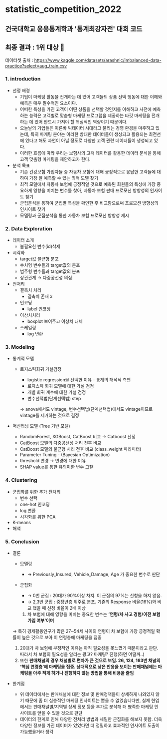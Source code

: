 # statistic_competition_2022

## 건국대학교 응용통계학과 '통계최강자전' 대회 코드
## 최종 결과 : 1위 대상 🥇

데이터셋 출처 : https://www.kaggle.com/datasets/arashnic/imbalanced-data-practice?select=aug_train.csv 



### 1. introduction

- 선정 배경
    - 기업이 마케팅 활동을 전개하는 데 있어 고객들의 상품 선택 행동에 대한 이해와 예측은 매우 필수적인 요소이다.
    - 어떠한 특성을 가진 고객이 어떤 상품을 선택할 것인지를 이해하고 사전에 예측하는 능력은 고객별로 맞춤형 마케팅 프로그램을 제공하는 타깃 마케팅을 전개하는 데 있어 반드시 가져야 할 핵심적인 역량이기 때문이다.
    - 오늘날의 기업들은 이른바 빅데이터 시대라고 불리는 경영 환경을 마주하고 있는데, 특히 마케팅 분야는 이러한 방대한 데이터들이 생성되고 활용되는 최전선에 있다고 해도 과언이 아닐 정도로 다양한 고객 관련 데이터들이 생성되고 있다.
    - 이러한 흐름에 따라 우리는 보험사의 고객 데이터를 활용한 데이터 분석을 통해 고객 맞춤형 마케팅을 제안하고자 한다.
- 분석 목표
    - 기존 건강보험 가입자들 중 자동차 보험에 대해 긍정적으로 응답한 고객들에 대하여 가장 잘 예측할 수 있는 최적 모델 찾기
    - 최적 모델에서 자동차 보험에 긍정적일 것으로 예측된 회원들의 특성에 가장 중요하게 영향을 미치는 변수를 찾아, 자동차 보험 판매 프로모션 방향성의 인사이트 찾기
    - 군집분석을 통하여 군집별 특성을 확인한 후 비교함으로써 프로모션 방향성의 인사이트 찾기
    - 모델링과 군집분석을 통한 자동차 보험 프로모션 방향성 제시

### 2. Data Exploration

- 데이터 소개
    - 불필요한 변수(id)삭제
- 시각화
    - target값 불균형 분포
    - 수치형 변수들과 target값의 분포
    - 범주형 변수들과 target값의 분포
    - 상관관계 → 다중공선성 의심
- 전처리
    - 결측치 처리
        - 결측치 존재 x
    - 인코딩
        - label 인코딩
    - 이상치처리
        - boxplot 보여주고 이상치 대체
    - 스케일링
        - log 변환

### 3. Modeling

- 통계적 모델
    - 로지스틱회귀 가설검정
        - logistic regression을 선택한 이유 - 통계의 해석적 측면
        - 로지스틱 회귀 모델에 대한 가설 검정
        - 개별 회귀 계수에 대한 가설 검정
        - 변수선택법(단계선택법) step
        
        → anova에서도 vintage, 변수선택법(단계선택법)에서도 vintage이므로 vintage를 제거하는 것으로 결정
        
- 머신러닝 모델 (Tree 기반 모델)
    - RandomForest, XGBoost, CatBoost 비교 → Catboost 선정
    - CatBoost 모델의 다중공선성 처리 전후 비교
    - CatBoost 모델의 불균형 처리 전후 비교 (class_weight 파라미터)
    - Parameter Tuning -  (Bayesian Optimization)
    - threshold 변경 → 변경에 대한 이유
    - SHAP value를 통한 유의미한 변수 고찰

### 4. Clustering

- 군집화를 위한 추가 전처리
    - 변수 선택
    - one-hot 인코딩
    - log 변환
    - 시각화를 위한 PCA
- K-means
- 해석

### 5. Conclusion

- 결론
    - 모델링
        - → Previously_Insured, Vehicle_Damage, Age 가 중요한 변수로 판단
    - 군집화
        - → 0번 군집 : 20대가 90%이상 차지. 이 군집의 97%는 신청을 하지 않음.
        - → 2,3번 군집 : 중장년층 위주로 분포. 기존의 Response 비율(16%)와 비교 했을 때 신청 비율이 2배 이상
    
      1.  차 보험에 대해 영향을 미치는 중요한 변수는 **‘연령/차 사고 경험/이전 보험 가입 여부’이며** 
    
     → 특히 경제활동인구가 많은 27~54세 사이의 연령이 차 보험에 가장 긍정적일 확률이 높은 것으로 보아 이 연령층에 마케팅을 집중
    
    1. 20대가 차 보험에 부정적인 이유는 아직 필요성을 못느꼈기 때문이라고 판단. 따라서 차 보험의 필요성을 알리는 광고? 마케팅? 진행(하면 어떨까..)
    2. 또한 **판매채널의 경우 채널별로 편차가 큰 것으로 보임. 26, 124, 163번 채널의 ‘핵심 연령층’에 마케팅을 집중. 상대적으로 낮은 반응을 보이는 판매채널에는 마케팅을 아주 적게 하거나 진행하지 않는 방법을 통해 비용을 줄임**

- 한계점
    - 위 데이터에서는 판매채널에 대한 정보 및 판매정책들이 상세하게 나와있지 않기 때문에 좀 더 심층적인 마케팅 인사이트는 뽑을 수 없었습니다만, 실제 현업에서는 판매채널별/지역별 상세 정보 등을 추가로 분석해 더 뾰족한 마케팅 인사이트를 얻을 수 있을 것으로 판단
    - 데이터의 한계로 인해 다양한 전처리 방법과 세밀한 군집화를 해보지 못함. 더욱 다양한 정보를 가진 데이터가 있었다면 더 정밀하고 효과적인 인사이트 도출이 가능했을거라 생각

